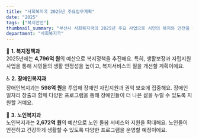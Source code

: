 ```yaml
---
title: "사회복지국 2025년 주요업무계획"
date: "2025"
tags: ["복지안전"]
thumbnail_summary: "부산시 사회복지국의 2025년 주요 사업으로 시민의 복지와 안전을 강화합니다."
department: "사회복지국"
---
```


🌟 **1. 복지정책과**  
2025년에는 **4,796억 원**의 예산으로 복지정책을 추진해요. 특히, 생활보장과 자립지원 사업을 통해 시민들의 생활 안정성을 높이고, 복지서비스의 질을 개선할 계획이에요.

♿ **2. 장애인복지과**  
장애인복지과는 **598억 원**을 투입해 장애인 자립지원과 권익 보호에 집중해요. 장애인 일자리 창출과 함께 다양한 프로그램을 통해 장애인들이 더 나은 삶을 누릴 수 있도록 지원할 거예요.

👵 **3. 노인복지과**  
노인복지과는 **2,672억 원**의 예산으로 노인 돌봄 서비스와 지원을 확대해요. 노인들이 안전하고 건강하게 생활할 수 있도록 다양한 프로그램을 운영할 예정이에요.